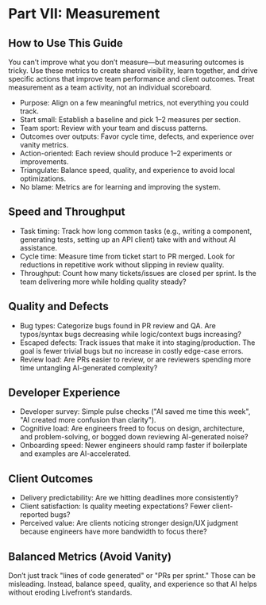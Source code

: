 # Part VII: Measurement

## How to Use This Guide

You can’t improve what you don’t measure—but measuring outcomes is tricky. Use these metrics to create shared visibility, learn together, and drive specific actions that improve team performance and client outcomes. Treat measurement as a team activity, not an individual scoreboard.

- Purpose: Align on a few meaningful metrics, not everything you could track.
- Start small: Establish a baseline and pick 1–2 measures per section.
- Team sport: Review with your team and discuss patterns.
- Outcomes over outputs: Favor cycle time, defects, and experience over vanity metrics.
- Action-oriented: Each review should produce 1–2 experiments or improvements.
- Triangulate: Balance speed, quality, and experience to avoid local optimizations.
- No blame: Metrics are for learning and improving the system.

## Speed and Throughput

- Task timing: Track how long common tasks (e.g., writing a component, generating tests, setting up an API client) take with and without AI assistance.
- Cycle time: Measure time from ticket start to PR merged. Look for reductions in repetitive work without slipping in review quality.
- Throughput: Count how many tickets/issues are closed per sprint. Is the team delivering more while holding quality steady?

## Quality and Defects

- Bug types: Categorize bugs found in PR review and QA. Are typos/syntax bugs decreasing while logic/context bugs increasing?
- Escaped defects: Track issues that make it into staging/production. The goal is fewer trivial bugs but no increase in costly edge-case errors.
- Review load: Are PRs easier to review, or are reviewers spending more time untangling AI-generated complexity?

## Developer Experience

- Developer survey: Simple pulse checks ("AI saved me time this week", "AI created more confusion than clarity").
- Cognitive load: Are engineers freed to focus on design, architecture, and problem-solving, or bogged down reviewing AI-generated noise?
- Onboarding speed: Newer engineers should ramp faster if boilerplate and examples are AI-accelerated.

## Client Outcomes

- Delivery predictability: Are we hitting deadlines more consistently?
- Client satisfaction: Is quality meeting expectations? Fewer client-reported bugs?
- Perceived value: Are clients noticing stronger design/UX judgment because engineers have more bandwidth to focus there?

## Balanced Metrics (Avoid Vanity)

Don’t just track "lines of code generated" or "PRs per sprint." Those can be misleading. Instead, balance speed, quality, and experience so that AI helps without eroding Livefront’s standards.
